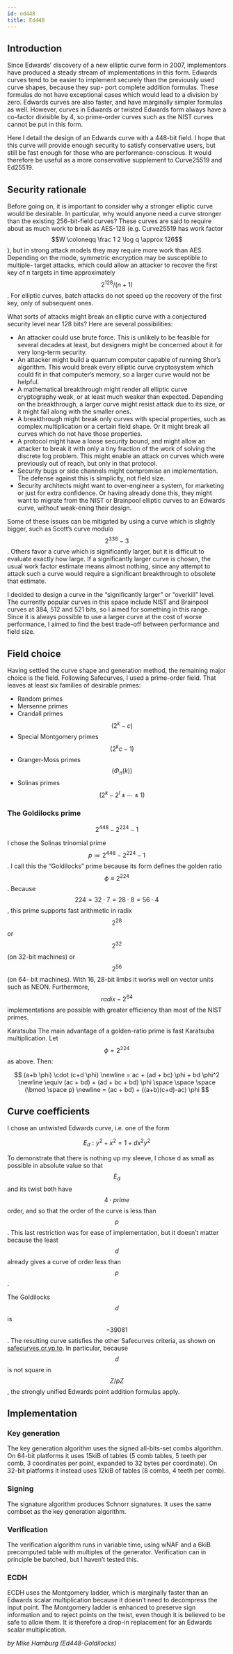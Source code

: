 ```yaml
---
id: ed448
title: Ed448
---
```


## Introduction

Since Edwards’ discovery of a new elliptic curve form in 2007, implementors have produced a steady stream of implementations in this form. Edwards curves tend to be easier to implement securely than the previously used curve shapes, because they sup- port complete addition formulas. These formulas do not have exceptional cases which would lead to a division by zero. Edwards curves are also faster, and have marginally simpler formulas as well. However, curves in Edwards or twisted Edwards form always have a co-factor divisible by 4, so prime-order curves such as the NIST curves cannot be put in this form.

Here I detail the design of an Edwards curve with a 448-bit field. I hope that this curve will provide enough security to satisfy conservative users, but still be fast enough for those who are performance-conscious. It would therefore be useful as a more conservative supplement to Curve25519 and Ed25519.

## Security rationale

Before going on, it is important to consider why a stronger elliptic curve would be desirable. In particular, why would anyone need a curve stronger than the existing 256-bit-field curves? These curves are said to require about as much work to break as AES-128 \(e.g. Curve25519 has work factor $$W \coloneqq \frac 1 2 \log q \approx 126$$\), but in strong attack models they may require more work than AES. Depending on the mode, symmetric encryption may be susceptible to multiple- target attacks, which could allow an attacker to recover the first key of n targets in time approximately $$2^{128} / (n+1)$$. For elliptic curves, batch attacks do not speed up the recovery of the first key, only of subsequent ones.

What sorts of attacks might break an elliptic curve with a conjectured security level near 128 bits? Here are several possibilities:

* An attacker could use brute force. This is unlikely to be feasible for several decades at least, but designers might be concerned about it for very long-term security.
* An attacker might build a quantum computer capable of running Shor’s algorithm. This would break every elliptic curve cryptosystem which could fit in that computer’s memory, so a larger curve would not be helpful.
* A mathematical breakthrough might render all elliptic curve cryptography weak, or at least much weaker than expected. Depending on the breakthrough, a larger curve might resist attack due to its size, or it might fall along with the smaller ones.
* A breakthrough might break only curves with special properties, such as complex multiplication or a certain field shape. Or it might break all curves which do not have those properties.
* A protocol might have a loose security bound, and might allow an attacker to break it with only a tiny fraction of the work of solving the discrete log problem. This might enable an attack on curves which were previously out of reach, but only in that protocol.
* Security bugs or side channels might compromise an implementation. The defense against this is simplicity, not field size.
* Security architects might want to over-engineer a system, for marketing or just for extra confidence. Or having already done this, they might want to migrate from the NIST or Brainpool elliptic curves to an Edwards curve, without weak-ening their design.

Some of these issues can be mitigated by using a curve which is slightly bigger, such as Scott’s curve modulo $$2^{336}-3$$. Others favor a curve which is significantly larger, but it is difficult to evaluate exactly how large. If a significantly larger curve is chosen, the usual work factor estimate means almost nothing, since any attempt to attack such a curve would require a significant breakthrough to obsolete that estimate.

I decided to design a curve in the “significantly larger” or “overkill” level. The currently popular curves in this space include NIST and Brainpool curves at 384, 512 and 521 bits, so I aimed for something in this range. Since it is always possible to use a larger curve at the cost of worse performance, I aimed to find the best trade-off between performance and field size.

## Field choice

Having settled the curve shape and generation method, the remaining major choice is the field. Following Safecurves, I used a prime-order field. That leaves at least six families of desirable primes:

* Random primes
* Mersenne primes
* Crandall primes $$(2^k-c)$$
* Special Montgomery primes $$(2^kc-1)$$
* Granger-Moss primes $$(\Phi_n(k))$$
* Solinas primes $$(2^k-2^l \pm \dotsm \pm 1)$$

### The Goldilocks prime

$$
2^{448} - 2^{224} - 1
$$

I chose the Solinas trinomial prime $$p \coloneqq 2^{448} - 2^{224} - 1$$. I call this the “Goldilocks” prime because its form defines the golden ratio $$\phi \equiv 2^{224}$$. Because $$224 = 32 \cdot 7 = 28 \cdot 8 = 56 \cdot 4$$ , this prime supports fast arithmetic in radix $$2^{28}$$ or $$2^{32}$$ \(on 32-bit machines\) or $$2^{56}$$ \(on 64- bit machines\). With 16, 28-bit limbs it works well on vector units such as NEON. Furthermore, $$radix-2^{64}$$ implementations are possible with greater efficiency than most of the NIST primes.

Karatsuba The main advantage of a golden-ratio prime is fast Karatsuba multiplication. Let $$\phi = 2^{224}$$ as above. Then:

$$
(a+b \phi) \cdot (c+d \phi) \newline = ac + (ad + bc) \phi + bd \phi^2 \newline \equiv (ac + bd) + (ad + bc + bd) \phi \space \space \space (\bmod \space p) \newline = (ac + bd) + ((a+b)(c+d)-ac) \phi
$$

## Curve coefficients

I chose an untwisted Edwards curve, i.e. one of the form

$$
E_d: y^2+x^2=1+dx^2y^2
$$

To demonstrate that there is nothing up my sleeve, I chose d as small as possible in absolute value so that $$E_d$$ and its twist both have $$4 \cdot prime$$ order, and so that the order of the curve is less than $$p$$ . This last restriction was for ease of implementation, but it doesn’t matter because the least $$d$$ already gives a curve of order less than $$p$$.

The Goldilocks $$d$$ is $$−39081$$. The resulting curve satisfies the other Safecurves criteria, as shown on [safecurves.cr.yp.to](https://safecurves.cr.yp.to/). In particular, because $$d$$ is not square in $$Z / pZ$$ , the strongly unified Edwards point addition formulas apply.

## Implementation

### Key generation

The key generation algorithm uses the signed all-bits-set combs algorithm. On 64-bit platforms it uses 15kiB of tables \(5 comb tables, 5 teeth per comb, 3 coordinates per point, expanded to 32 bytes per coordinate\). On 32-bit platforms it instead uses 12kiB of tables \(8 combs, 4 teeth per comb\).

### Signing

The signature algorithm produces Schnorr signatures. It uses the same combset as the key generation algorithm.

### Verification

The verification algorithm runs in variable time, using wNAF and a 6kiB precomputed table with multiples of the generator. Verification can in principle be batched, but I haven’t tested this.

### ECDH

ECDH uses the Montgomery ladder, which is marginally faster than an Edwards scalar multiplication because it doesn’t need to decompress the input point. The Montgomery ladder is enhanced to preserve sign information and to reject points on the twist, even though it is believed to be safe to allow them. It is therefore a drop-in replacement for an Edwards scalar multiplication.

_by Mike Hamburg (Ed448-Goldilocks)_
